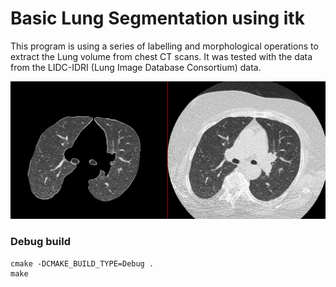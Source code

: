 # Basic Lung Segmentation using itk

This program is using a series of labelling and morphological operations to extract the Lung volume from chest CT scans. It was tested with the data from the LIDC-IDRI (Lung Image Database Consortium) data.

![screenshot](img/screenshot.png)

### Debug build

```
cmake -DCMAKE_BUILD_TYPE=Debug .
make
```


